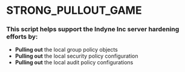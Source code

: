 # STRONG_PULLOUT_GAME
### This script helps support the Indyne Inc server hardening efforts by:<br>
- **Pulling out** the local group policy objects<br>
- **Pulling out** the local security policy configuration<br>
- **Pulling out** the local audit policy configurations<br>
 
